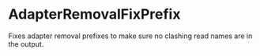 # AdapterRemovalFixPrefix
Fixes adapter removal prefixes to make sure no clashing read names are in the output. 
